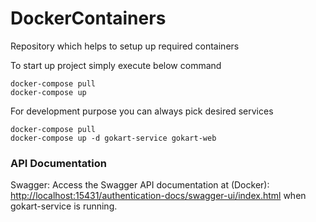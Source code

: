 # DockerContainers
Repository which helps to setup up required containers

To start up project simply execute below command 
```shell
docker-compose pull
docker-compose up 
```
For development purpose you can always pick desired services
```shell
docker-compose pull
docker-compose up -d gokart-service gokart-web
```

### API Documentation

Swagger: Access the Swagger API documentation
at (Docker): [http://localhost:15431/authentication-docs/swagger-ui/index.html](http://localhost:15431/authentication-docs/swagger-ui/index.html) when
gokart-service is running.
